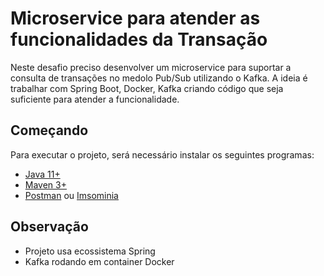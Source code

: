 #  Microservice para atender as funcionalidades da Transação
Neste desafio preciso desenvolver um microservice para suportar a consulta de transações no medolo Pub/Sub utilizando o Kafka.
A ideia é trabalhar com Spring Boot, Docker, Kafka criando código que seja suficiente para atender a funcionalidade.

## Começando
Para executar o projeto, será necessário instalar os seguintes programas:

- [Java 11+](https://openjdk.java.net/projects/jdk/11/)
- [Maven 3+](https://maven.apache.org/download.cgi)
- [Postman](https://www.postman.com/downloads/) ou [Imsominia](https://insomnia.rest/download)

## Observação
* Projeto usa ecossistema Spring
* Kafka rodando em container Docker